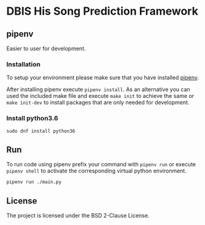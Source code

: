 # DBIS His Song Prediction Framework 


## pipenv
Easier to user for development.

### Installation
To setup your environment please make sure that you have installed [pipenv](https://github.com/kennethreitz/pipenv).

After installing pipenv execute `pipenv install`. As an alternative you can used the included make file and execute `make init` to achieve the same or `make init-dev` to install packages that are only needed for development.

### Install python3.6
`sudo dnf install python36`

## Run
To run code using pipenv prefix your command with `pipenv run` or execute `pipenv shell` to activate the corresponding virtual python environment.

`pipenv run ./main.py`

## License
The project is licensed under the BSD 2-Clause License.
